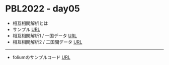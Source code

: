 # PBL2022 - day05

- 相互相関解析とは
- サンプル [URL](https://colab.research.google.com/github/daiki-matsunaga/pbl2022/blob/main/day05/sample.ipynb "link") 
- 相互相関解析1 / 一国データ [URL](https://colab.research.google.com/github/daiki-matsunaga/pbl2022/blob/main/day05/crosscorrel_1.ipynb "link") 
- 相互相関解析2 / 二国間データ [URL](https://colab.research.google.com/github/daiki-matsunaga/pbl2022/blob/main/day05/crosscorrel_2.ipynb "link") 

***

- foliumのサンプルコード [URL](https://colab.research.google.com/github/daiki-matsunaga/pbl2022/blob/main/day05/foliumSample.ipynb "link") 
